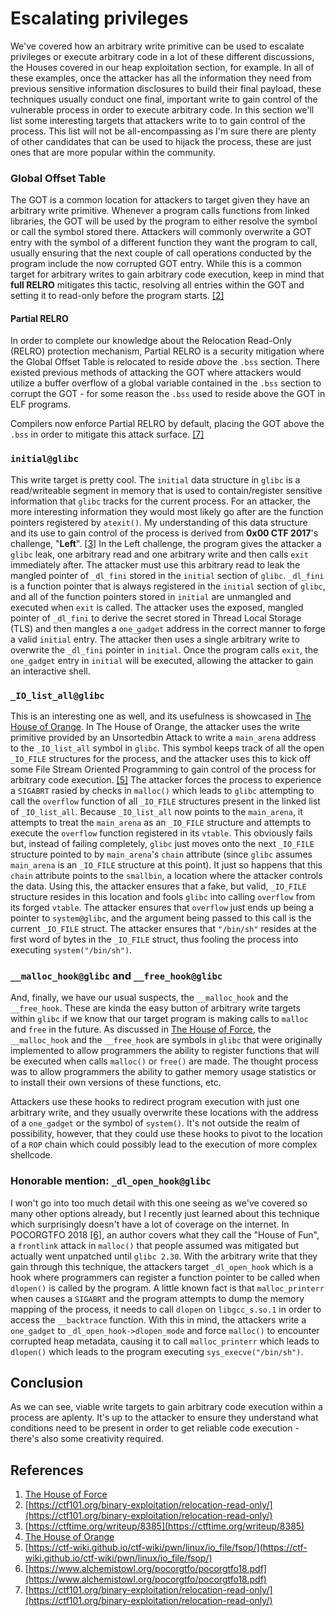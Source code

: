 # Escalating privileges

We've covered how an arbitrary write primitive can be used to escalate
privileges or execute arbitrary code in a lot of these different discussions,
the Houses covered in our heap exploitation section, for example. In all of
these examples, once the attacker has all the information they need from
previous sensitive information disclosures to build their final payload, these
techniques usually conduct one final, important write to gain control of the
vulnerable process in order to execute arbitrary code. In this section we'll
list some interesting targets that attackers write to to gain control of the
process. This list will not be all-encompassing as I'm sure there are plenty
of other candidates that can be used to hijack the process, these are just ones
that are more popular within the community.

### Global Offset Table

The GOT is a common location for attackers to target given they have an
arbitrary write primitive. Whenever a program calls functions from linked
libraries, the GOT will be used by the program to either resolve the symbol or
call the symbol stored there. Attackers will commonly overwrite a GOT entry
with the symbol of a different function they want the program to call, usually
ensuring that the next couple of call operations conducted by the program
include the now corrupted GOT entry. While this is a common target for
arbitrary writes to gain arbitrary code execution, keep in mind that **full
RELRO** mitigates this tactic, resolving all entries within the GOT and setting
it to read-only before the program starts. [[2]](#references)

#### Partial RELRO

In order to complete our knowledge about the Relocation Read-Only (RELRO)
protection mechanism, Partial RELRO is a security mitigation where the
Global Offset Table is relocated to reside _above_ the `.bss` section. There
existed previous methods of attacking the GOT where attackers would utilize
a buffer overflow of a global variable contained in the `.bss` section to
corrupt the GOT - for some reason the `.bss` used to reside above the GOT
in ELF programs.

Compilers now enforce Partial RELRO by default, placing the GOT above the
`.bss` in order to mitigate this attack surface. [[7]](#references)

### `initial@glibc`

This write target is pretty cool. The `initial` data structure in `glibc` is
a read/writeable segment in memory that is used to contain/register sensitive
information that `glibc` tracks for the current process. For an attacker, the
more interesting information they would most likely go after are the function
pointers registered by `atexit()`. My understanding of this data structure and
its use to gain control of the process is derived from **0x00 CTF 2017**'s
challenge, "**Left**". [[3]](#references) In the Left challenge, the program
gives the attacker a `glibc` leak, one arbitrary read and one arbitrary write
and then calls `exit` immediately after. The attacker must use this arbitrary
read to leak the mangled pointer of `_dl_fini` stored in the `initial` section
of `glibc`. `_dl_fini` is a function pointer that is always registered in the
`initial` section of `glibc`, and all of the function pointers stored in
`initial` are unmangled and executed when `exit` is called. The attacker uses
the exposed, mangled pointer of `_dl_fini` to derive the secret stored in
Thread Local Storage (TLS) and then mangles a `one_gadget` address in the
correct manner to forge a valid `initial` entry. The attacker then uses a
single arbitrary write to overwrite the `_dl_fini` pointer in `initial`. Once
the program calls `exit`, the `one_gadget` entry in `initial` will be executed,
allowing the attacker to gain an interactive shell.

### `_IO_list_all@glibc`

This is an interesting one as well, and its usefulness is showcased in
[The House of Orange](../common-vulnerabilities/house-of-orange.md). In The
House of Orange, the attacker uses the write primitive provided by an
Unsortedbin Attack to write a `main_arena` address to the `_IO_list_all` symbol
in `glibc`. This symbol keeps track of all the open `_IO_FILE` structures for
the process, and the attacker uses this to kick off some File Stream Oriented
Programming to gain control of the process for arbitrary code execution.
[[5]](#references) The attacker forces the process to experience a `SIGABRT`
rasied by checks in `malloc()` which leads to `glibc` attempting to call the
`overflow` function of all `_IO_FILE` structures present in the linked list of
`_IO_list_all`. Because `_IO_list_all` now points to the `main_arena`, it
attempts to treat the `main_arena` as an `_IO_FILE` structure and attempts to
execute the `overflow` function registered in its `vtable`. This obviously fails
but, instead of failing completely, `glibc` just moves onto the next `_IO_FILE`
structure pointed to by `main_arena`'s `chain` attribute (since `glibc` assumes
`main_arena` is an `_IO_FILE` structure at this point). It just so happens that
this `chain` attribute points to the `smallbin`, a location where the attacker
controls the data. Using this, the attacker ensures that a fake, but valid,
`_IO_FILE` structure resides in this location and fools `glibc` into calling
`overflow` from its forged `vtable`. The attacker ensures that `overflow` just
ends up being a pointer to `system@glibc`, and the argument being passed to
this call is the current `_IO_FILE` struct. The attacker ensures that
`"/bin/sh"` resides at the first word of bytes in the `_IO_FILE` struct, thus
fooling the process into executing `system("/bin/sh")`.

### `__malloc_hook@glibc` and `__free_hook@glibc`

And, finally, we have our usual suspects, the `__malloc_hook` and the
`__free_hook`. These are kinda the easy button of arbitrary write targets
within `glibc` if we know that our target program is making calls to `malloc`
and `free` in the future. As discussed in
[The House of Force](../common-vulnerabilities/house-of-force.md), the
`__malloc_hook` and the `__free_hook` are symbols in `glibc` that were
originally implemented to allow programmers the ability to register functions
that will be executed when calls `malloc()` or `free()` are made. The thought
process was to allow programmers the ability to gather memory usage statistics
or to install their own versions of these functions, etc.

Attackers use these hooks to redirect program execution with just one arbitrary
write, and they usually overwrite these locations with the address of a
`one_gadget` or the symbol of `system()`. It's not outside the realm of
possibility, however, that they could use these hooks to pivot to the location
of a `ROP` chain which could possibly lead to the execution of more complex
shellcode.

### Honorable mention: `_dl_open_hook@glibc`

I won't go into too much detail with this one seeing as we've covered so many
other options already, but I recently just learned about this technique which
surprisingly doesn't have a lot of coverage on the internet. In
POCORGTFO 2018 [[6]](#references), an author covers what they call the
"House of Fun", a `frontlink` attack in `malloc()` that people assumed was
mitigated but actually went unpatched until `glibc 2.30`. With the arbitrary
write that they gain through this technique, the attackers target
`_dl_open_hook` which is a hook where programmers can register a function
pointer to be called when `dlopen()` is called by the program. A little known
fact is that `malloc_printerr` when causes a `SIGABRT` and the program attempts
to dump the memory mapping of the process, it needs to call `dlopen` on
`libgcc_s.so.1` in order to access the `__backtrace` function. With this in
mind, the attackers write a `one_gadget` to `_dl_open_hook->dlopen_mode` and
force `malloc()` to encounter corrupted heap metadata, causing it to call
`malloc_printerr` which leads to `dlopen()` which leads to the program
executing `sys_execve("/bin/sh")`.

## Conclusion

As we can see, viable write targets to gain arbitrary code execution within a
process are aplenty. It's up to the attacker to ensure they understand what
conditions need to be present in order to get reliable code execution - there's
also some creativity required.

## References

1. [The House of Force](../common-vulnerabilities/house-of-force.md)
2. [https://ctf101.org/binary-exploitation/relocation-read-only/](https://ctf101.org/binary-exploitation/relocation-read-only/)
3. [https://ctftime.org/writeup/8385](https://ctftime.org/writeup/8385)
4. [The House of Orange](../common-vulnerabilities/house-of-orange.md)
5. [https://ctf-wiki.github.io/ctf-wiki/pwn/linux/io_file/fsop/](https://ctf-wiki.github.io/ctf-wiki/pwn/linux/io_file/fsop/)
6. [https://www.alchemistowl.org/pocorgtfo/pocorgtfo18.pdf](https://www.alchemistowl.org/pocorgtfo/pocorgtfo18.pdf)
7. [https://ctf101.org/binary-exploitation/relocation-read-only/](https://ctf101.org/binary-exploitation/relocation-read-only/)
